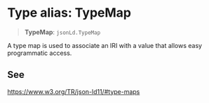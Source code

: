 # Type alias: TypeMap

> **TypeMap**: `jsonLd.TypeMap`

A type map is used to associate an IRI with a value that allows easy programmatic access.

## See

https://www.w3.org/TR/json-ld11/#type-maps
